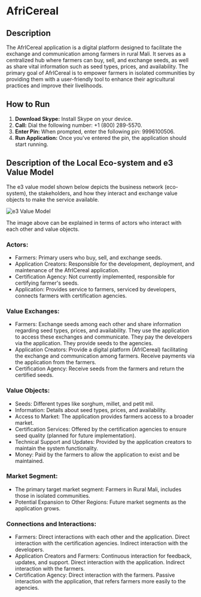 # AfriCereal

## Description
The AfrICereal application is a digital platform designed to facilitate the exchange and communication among farmers in rural Mali. It serves as a centralized hub where farmers can buy, sell, and exchange seeds, as well as share vital information such as seed types, prices, and availability. The primary goal of AfrICereal is to empower farmers in isolated communities by providing them with a user-friendly tool to enhance their agricultural practices and improve their livelihoods.

## How to Run
1. **Download Skype:** Install Skype on your device.
2. **Call:** Dial the following number: +1 (800) 289-5570.
3. **Enter Pin:** When prompted, enter the following pin: 9996100506.
4. **Run Application:** Once you've entered the pin, the application should start running.

## Description of the Local Eco-system and e3 Value Model
The e3 value model shown below depicts the business network (eco-system), the stakeholders, and how they interact and exchange value objects to make the service available.

![e3 Value Model](https://github.com/velsmika/ICT4D/assets/58292012/fb549954-3dab-4463-bf70-53c2e7164c9f)

The image above can be explained in terms of actors who interact with each other and value objects.

### Actors:
- Farmers: Primary users who buy, sell, and exchange seeds.
- Application Creators: Responsible for the development, deployment, and maintenance of the AfrICereal application.
- Certification Agency: Not currently implemented, responsible for certifying farmer's seeds.
- Application: Provides service to farmers, serviced by developers, connects farmers with certification agencies.

### Value Exchanges:
- Farmers: Exchange seeds among each other and share information regarding seed types, prices, and availability. They use the application to access these exchanges and communicate. They pay the developers via the application. They provide seeds to the agencies.
- Application Creators: Provide a digital platform (AfrICereal) facilitating the exchange and communication among farmers. Receive payments via the application from the farmers.
- Certification Agency: Receive seeds from the farmers and return the certified seeds.

### Value Objects:
- Seeds: Different types like sorghum, millet, and petit mil.
- Information: Details about seed types, prices, and availability.
- Access to Market: The application provides farmers access to a broader market.
- Certification Services: Offered by the certification agencies to ensure seed quality (planned for future implementation).
- Technical Support and Updates: Provided by the application creators to maintain the system functionality.
- Money: Paid by the farmers to allow the application to exist and be maintained.

### Market Segment:
- The primary target market segment: Farmers in Rural Mali, includes those in isolated communities.
- Potential Expansion to Other Regions: Future market segments as the application grows.

### Connections and Interactions:
- Farmers: Direct interactions with each other and the application. Direct interaction with the certification agencies. Indirect interaction with the developers.
- Application Creators and Farmers: Continuous interaction for feedback, updates, and support. Direct interaction with the application. Indirect interaction with the farmers.
- Certification Agency: Direct interaction with the farmers. Passive interaction with the application, that refers farmers more easily to the agencies.
